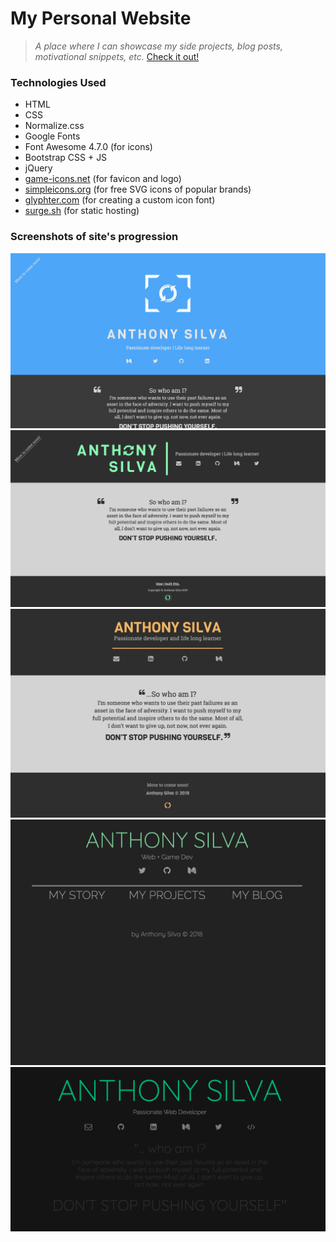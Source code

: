 # My Personal Website
> *A place where I can showcase my side projects, blog posts, motivational snippets, etc.*
[Check it out!](http://anthonyjsilva.com)

### Technologies Used
- HTML
- CSS
- Normalize.css
- Google Fonts
- Font Awesome 4.7.0 (for icons)
- Bootstrap CSS + JS
- jQuery
- [game-icons.net](https://game-icons.net/) (for favicon and logo)
- [simpleicons.org](https://simpleicons.org/) (for free SVG icons of popular brands)
- [glyphter.com](https://glyphter.com/) (for creating a custom icon font)
- [surge.sh](https://surge.sh/) (for static hosting)

### Screenshots of site's progression
[![project image](img/scNewSiteV7.png "screenshot")](http://anthonyjsilva.com)
![project image](img/scNewSiteV6.png "screenshot")
![project image](img/scNewSiteV5.png "screenshot")
![project image](img/scNewSiteV3.png "screenshot")
![project image](img/scNewSiteV2.png "screenshot")
